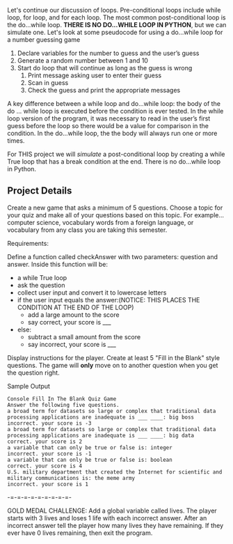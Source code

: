 Let's continue our discussion of loops. Pre-conditional loops include while loop, for loop, and for each loop. The most common post-conditional loop is the do...while loop. **THERE IS NO DO...WHILE LOOP IN PYTHON**, but we can simulate one. Let's look at some pseudocode for using a do...while loop for a number guessing game

1. Declare variables for the number to guess and the user’s guess
1. Generate a random number between 1 and 10
1. Start do loop that will continue as long as the guess is wrong
   1. Print message asking user to enter their guess
   1. Scan in guess
   1. Check the guess and print the appropriate messages

A key difference between a while loop and do...while loop: the body of the do ... while loop is executed before the condition is ever tested. In the while loop version of the program, it was necessary to read in the user’s first guess before the loop so there would be a value for comparison in the condition. In the do...while loop, the the body will always run one or more times.

For THIS project we will *simulate* a post-conditional loop by creating a while True loop that has a break condition at the end. There is no do...while loop in Python.

## Project Details

Create a new game that asks a minimum of 5 questions. Choose a topic for your quiz and make all of your questions based on this topic. For example... computer science, vocabulary words from a foreign language, or vocabulary from any class you are taking this semester.

Requirements:

Define a function called checkAnswer with two parameters: question and answer. Inside this function will be:
- a while True loop
- ask the question
- collect user input and convert it to lowercase letters
- if the user input equals the answer:(NOTICE: THIS PLACES THE CONDITION AT THE END OF THE LOOP)
  - add a large amount to the score
  - say correct, your score is ___ 
- else:
  - subtract a small amount from the score
  - say incorrect, your score is ___ 

Display instructions for the player.
Create at least 5 "Fill in the Blank" style questions.
The game will **only** move on to another question when you get the question right.


Sample Output
```
Console Fill In The Blank Quiz Game
Answer the following five questions.
a broad term for datasets so large or complex that traditional data processing applications are inadequate is ___ ____: big boss
incorrect. your score is -3
a broad term for datasets so large or complex that traditional data processing applications are inadequate is ___ ____: big data
correct. your score is 2
a variable that can only be true or false is: integer
incorrect. your score is -1
a variable that can only be true or false is: boolean
correct. your score is 4
U.S. military department that created the Internet for scientific and military communications is: the meme army
incorrect. your score is 1
```

-=-=-=-=-=-=-=-=-=-

GOLD MEDAL CHALLENGE: Add a global variable called lives. The player starts with 3 lives and loses 1 life with each incorrect answer. After an incorrect answer tell the player how many lives they have remaining. If they ever have 0 lives remaining, then exit the program.
